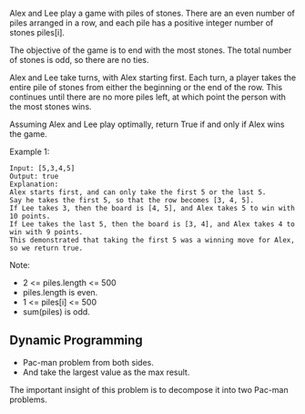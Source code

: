 Alex and Lee play a game with piles of stones.  There are an even number of piles arranged in a row, and each pile has a positive integer number of stones piles[i].

The objective of the game is to end with the most stones.  The total number of stones is odd, so there are no ties.

Alex and Lee take turns, with Alex starting first.  Each turn, a player takes the entire pile of stones from either the beginning or the end of the row.  This continues until there are no more piles left, at which point the person with the most stones wins.

Assuming Alex and Lee play optimally, return True if and only if Alex wins the game.

Example 1:

	Input: [5,3,4,5]
	Output: true
	Explanation: 
	Alex starts first, and can only take the first 5 or the last 5.
	Say he takes the first 5, so that the row becomes [3, 4, 5].
	If Lee takes 3, then the board is [4, 5], and Alex takes 5 to win with 10 points.
	If Lee takes the last 5, then the board is [3, 4], and Alex takes 4 to win with 9 points.
	This demonstrated that taking the first 5 was a winning move for Alex, so we return true.

Note:

+ 2 <= piles.length <= 500
+ piles.length is even.
+ 1 <= piles[i] <= 500
+ sum(piles) is odd.

## Dynamic Programming

+ Pac-man problem from both sides. 
+ And take the largest value as the max result.

The important insight of this problem is to decompose it into two Pac-man problems.

